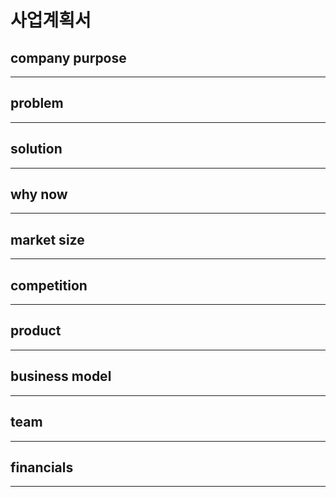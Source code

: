 # 사업계획서

## company purpose
---
## problem
---
## solution
---
## why now
---
## market size
---
## competition
---
## product
---
## business model
---
## team
---
## financials
---
